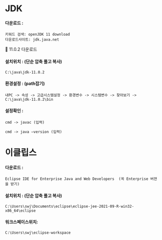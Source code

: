 # JDK  

#### 다운로드 : 
	키워드 검색: openJDK 11 download
	다운로드사이트: jdk.java.net
	11.0.2 다운로드

#### 설치위치 : (단순 압축 풀고 복사)
	C:\java\jdk-11.0.2

#### 환경설정 : (path잡기)
	내PC -> 속성 -> 고급시스템설정 -> 환경변수 -> 시스템변수 -> 찾아보기 ->
	C:\java\jdk-11.0.2\bin
	
#### 설정확인 : 
	cmd -> javac (입력)
		
	cmd -> java –version (입력)



# 이클립스
#### 다운로드 : 
	Eclipse IDE for Enterprise Java and Web Developers  (꼭 Enterprise 버젼을 받기)
	
#### 설치위치 : (단순 압축 풀고 복사)
	C:\Users\swj\Documents\eclipse\eclipse-jee-2021-09-R-win32-x86_64\eclipse

#### 워크스페이스위치:
	C:\Users\swj\eclipse-workspace
